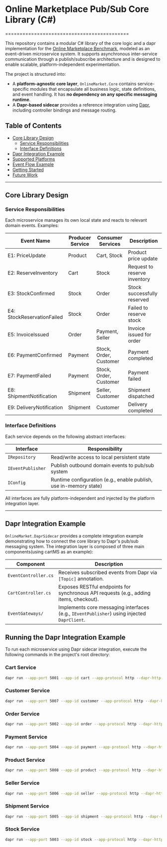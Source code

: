 # Online Marketplace Pub/Sub Core Library (C#)
===========================================

This repository contains a modular C# library of the core logic and a dapr implementation for the [Online Marketplace Benchmark](https://github.com/diku-dk/EventBenchmark), modeled as an event-driven microservice system. It supports asynchronous inter-service communication through a publish/subscribe architecture and is designed to enable scalable, platform-independent experimentation.

The project is structured into:
- A **platform-agnostic core layer**, `OnlineMarket.Core` contains service-specific modules that encapsulate all business logic, state definitions, and event handling. It has **no dependency on any specific messaging runtime**.
- A **Dapr-based sidecar**  provides a reference integration using [Dapr](https://dapr.io/), including controller bindings and message routing.


## Table of Contents

- [Core Library Design](#core)
  * [Service Responsibilities](#services)
  * [Interface Definitions](#interfaces)
- [Dapr Integration Example](#dapr)
- [Supported Platforms](#platforms)
- [Event Flow Example](#eventflow)
- [Getting Started](#start)
- [Future Work](#future)

---


## <a name="core"></a>Core Library Design

### <a name="services"></a>Service Responsibilities

Each microservice manages its own local state and reacts to relevant domain events. Examples:

| **Event Name**                | **Producer Service** | **Consumer Services**         | **Description**                                   |
|------------------------------|----------------------|-------------------------------|---------------------------------------------------|
| E1: PriceUpdate              | Product              | Cart, Stock                   | Product price update                              |
| E2: ReserveInventory         | Cart                 | Stock                         | Request to reserve inventory                      |
| E3: StockConfirmed           | Stock                | Order                         | Stock successfully reserved                       |
| E4: StockReservationFailed   | Stock                | Order                         | Failed to reserve stock                           |
| E5: InvoiceIssued            | Order                | Payment, Seller               | Invoice issued for order                          |
| E6: PaymentConfirmed         | Payment              | Stock, Order, Customer        | Payment completed                                 |
| E7: PaymentFailed            | Payment              | Stock, Order, Customer        | Payment failed                                    |
| E8: ShipmentNotification     | Shipment             | Seller, Customer              | Shipment dispatched                               |
| E9: DeliveryNotification     | Shipment             | Customer                      | Delivery completed                                |

### <a name="interfaces"></a>Interface Definitions

Each service depends on the following abstract interfaces:

| Interface | Responsibility |
|-----------|----------------|
| `IRepository` | Read/write access to local persistent state |
| `IEventPublisher` | Publish outbound domain events to pub/sub system |
| `IConfig` | Runtime configuration (e.g., enable publish, use in-memory state) |

All interfaces are fully platform-independent and injected by the platform integration layer.

---

## <a name="dapr"></a>Dapr Integration Example

`OnlineMarket.DaprSidecar` provides a complete integration example demonstrating how to connect the core library to Dapr's pub/sub messaging system. The integration layer is composed of three main components(using cartMS as an example):

| Component              | Description                                                                                 |
|------------------------|---------------------------------------------------------------------------------------------|
| `EventController.cs`   | Receives subscribed events from Dapr via `[Topic]` annotation.                              |
| `CartController.cs`    | Exposes RESTful endpoints for synchronous API requests (e.g., adding items, checkout).      |
| `EventGateways/`       | Implements core messaging interfaces (e.g., `IEventPublisher`) using injected `DaprClient`.   |


## Running the Dapr Integration Example

To run each microservice using Dapr sidecar integration, execute the following commands in the project's root directory:

### Cart Service

```bash
dapr run --app-port 5001 --app-id cart --app-protocol http --dapr-http-port 3501 -- dotnet run --urls \"http://*:5001\" --project CartMS/CartMS.csproj
```

### Customer Service

```bash
dapr run --app-port 5007 --app-id customer --app-protocol http --dapr-http-port 3507 -- dotnet run --urls \"http://*:5007\" --project CustomerMS/CustomerMS.csproj
```

### Order Service

```bash
dapr run --app-port 5002 --app-id order --app-protocol http --dapr-http-port 3502 -- dotnet run --urls \"http://*:5002\" --project OrderMS/OrderMS.csproj
```

### Payment Service

```bash
dapr run --app-port 5004 --app-id payment --app-protocol http --dapr-http-port 3504 -- dotnet run --urls \"http://*:5004\" --project PaymentMS/PaymentMS.csproj
```

### Product Service

```bash
dapr run --app-port 5008 --app-id product --app-protocol http --dapr-http-port 3508 -- dotnet run --urls \"http://*:5008\" --project ProductMS/ProductMS.csproj
```

### Seller Service

```bash
dapr run --app-port 5006 --app-id seller --app-protocol http --dapr-http-port 3506 -- dotnet run --urls \"http://*:5006\" --project SellerMS/SellerMS.csproj
```

### Shipment Service

```bash
dapr run --app-port 5005 --app-id shipment --app-protocol http --dapr-http-port 3505 -- dotnet run --urls \"http://*:5005\" --project ShipmentMS/ShipmentMS.csproj
```

### Stock Service

```bash
dapr run --app-port 5003 --app-id stock --app-protocol http --dapr-http-port 3503 -- dotnet run --urls \"http://*:5003\" --project StockMS/StockMS.csproj
```



